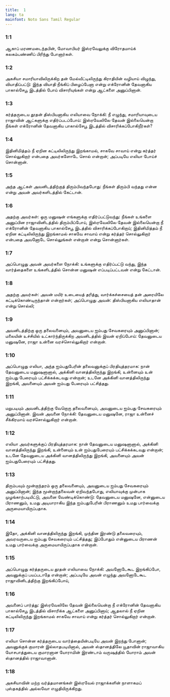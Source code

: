 ```yaml
---
title:  1
lang: ta
mainfont: Noto Sans Tamil Regular
---
```


###  1:1

ஆகாப் மரணமடைந்தபின், மோவாபியர் இஸ்ரவேலுக்கு விரோதமாய்க் கலகம்பண்ணிப் பிரிந்து போனார்கள்.

###  1:2

அகசியா சமாரியாவிலிருக்கிற தன் மேல்வீட்டிலிருந்து கிராதியின் வழியாய் விழுந்து, வியாதிப்பட்டு: இந்த வியாதி நீங்கிப் பிழைப்பேனா என்று எக்ரோனின் தேவனாகிய பாகால்சேபூ இடத்தில் போய் விசாரியுங்கள் என்று ஆட்களை அனுப்பினான்.

###  1:3

கர்த்தருடைய தூதன் திஸ்பியனாகிய எலியாவை நோக்கி: நீ எழுந்து, சமாரியாவுடைய ராஜாவின் ஆட்களுக்கு எதிர்ப்படப்போய்: இஸ்ரவேலிலே தேவன் இல்லையென்றா நீங்கள் எக்ரோனின் தேவனாகிய பாகால்சேபூ இடத்தில் விசாரிக்கப்போகிறீர்கள்?

###  1:4

இதினிமித்தம் நீ ஏறின கட்டிலிலிருந்து இறங்காமல், சாகவே சாவாய் என்று கர்த்தர் சொல்லுகிறார் என்பதை அவர்களோடே சொல் என்றான்; அப்படியே எலியா போய்ச் சொன்னான்.

###  1:5

அந்த ஆட்கள் அவனிடத்திற்குத் திரும்பிவந்தபோது: நீங்கள் திரும்பி வந்தது என்ன என்று அவன் அவர்களிடத்தில் கேட்டான்.

###  1:6

அதற்கு அவர்கள்: ஒரு மனுஷன் எங்களுக்கு எதிர்ப்பட்டுவந்து: நீங்கள் உங்களை அனுப்பின ராஜாவினிடத்தில் திரும்பிப்போய், இஸ்ரவேலிலே தேவன் இல்லையென்றா நீ எக்ரோனின் தேவனாகிய பாகால்சேபூ இடத்தில் விசாரிக்கப்போகிறாய்; இதினிமித்தம் நீ ஏறின கட்டிலிலிருந்து இறங்காமல் சாகவே சாவாய் என்று கர்த்தர் சொல்லுகிறார் என்பதை அவனோடே சொல்லுங்கள் என்றான் என்று சொன்னார்கள்.

###  1:7

அப்பொழுது அவன் அவர்களை நோக்கி: உங்களுக்கு எதிர்ப்பட்டு வந்து, இந்த வார்த்தைகளை உங்களிடத்தில் சொன்ன மனுஷன் எப்படிப்பட்டவன் என்று கேட்டான்.

###  1:8

அதற்கு அவர்கள்: அவன் மயிர் உடையைத் தரித்து, வார்க்கச்சையைத் தன் அரையிலே கட்டிக்கொண்டிருந்தான் என்றார்கள்; அப்பொழுது அவன்: திஸ்பியனாகிய எலியாதான் என்று சொல்லி;

###  1:9

அவனிடத்திற்கு ஒரு தலைவனையும், அவனுடைய ஐம்பது சேவகரையும் அனுப்பினான்; மலையின் உச்சியில் உட்கார்ந்திருக்கிற அவனிடத்தில் இவன் ஏறிப்போய்: தேவனுடைய மனுஷனே, ராஜா உன்னை வரச்சொல்லுகிறார் என்றான்.

###  1:10

அப்பொழுது எலியா, அந்த ஐம்பதுபேரின் தலைவனுக்குப் பிரதியுத்தரமாக: நான் தேவனுடைய மனுஷனானால், அக்கினி வானத்திலிருந்து இறங்கி, உன்னையும் உன் ஐம்பது பேரையும் பட்சிக்கக்கடவது என்றான்; உடனே அக்கினி வானத்திலிருந்து இறங்கி, அவனையும் அவன் ஐம்பது பேரையும் பட்சித்தது.

###  1:11

மறுபடியும் அவனிடத்திற்கு வேறொரு தலைவனையும், அவனுடைய ஐம்பது சேவகரையும் அனுப்பினான். இவன் அவனை நோக்கி: தேவனுடைய மனுஷனே, ராஜா உன்னைச் சீக்கிரமாய் வரச்சொல்லுகிறார் என்றான்.

###  1:12

எலியா அவர்களுக்குப் பிரதியுத்தரமாக: நான் தேவனுடைய மனுஷனானால், அக்கினி வானத்திலிருந்து இறங்கி, உன்னையும் உன் ஐம்பதுபேரையும் பட்சிக்கக்கடவது என்றான்; உடனே தேவனுடைய அக்கினி வானத்திலிருந்து இறங்கி, அவனையும் அவன் ஐம்பதுபேரையும் பட்சித்தது.

###  1:13

திரும்பவும் மூன்றாந்தரம் ஒரு தலைவனையும், அவனுடைய ஐம்பது சேவகரையும் அனுப்பினான்; இந்த மூன்றாந்தலைவன் ஏறிவந்தபோது, எலியாவுக்கு முன்பாக முழங்காற்படியிட்டு, அவனை வேண்டிக்கொண்டு: தேவனுடைய மனுஷனே, என்னுடைய பிராணனும், உமது அடியாராகிய இந்த ஐம்பதுபேரின் பிராணனும் உமது பார்வைக்கு அருமையாயிருப்பதாக.

###  1:14

இதோ, அக்கினி வானத்திலிருந்து இறங்கி, முந்தின இரண்டு தலைவரையும், அவரவருடைய ஐம்பது சேவகரையும் பட்சித்தது; இப்போதும் என்னுடைய பிராணன் உமது பார்வைக்கு அருமையாயிருப்பதாக என்றான்.

###  1:15

அப்பொழுது கர்த்தருடைய தூதன் எலியாவை நோக்கி: அவனோடேகூட இறங்கிப்போ, அவனுக்குப் பயப்படாதே என்றான்; அப்படியே அவன் எழுந்து அவனோடேகூட ராஜாவினிடத்திற்கு இறங்கிப்போய்,

###  1:16

அவனைப் பார்த்து: இஸ்ரவேலிலே தேவன் இல்லையென்றா நீ எக்ரோனின் தேவனாகிய பாகால்சேபூ இடத்தில் விசாரிக்க ஆட்களை அனுப்பினாய்; ஆதலால் நீ ஏறின கட்டிலிலிருந்து இறங்காமல் சாகவே சாவாய் என்று கர்த்தர் சொல்லுகிறார் என்றான்.

###  1:17

எலியா சொன்ன கர்த்தருடைய வார்த்தையின்படியே அவன் இறந்து போனான்; அவனுக்குக் குமாரன் இல்லாதபடியினால், அவன் ஸ்தானத்திலே யூதாவின் ராஜாவாகிய யோசபாத்துடைய குமாரனான யோராமின் இரண்டாம் வருஷத்தில் யோராம் அவன் ஸ்தானத்தில் ராஜாவானான்.

###  1:18

அகசியாவின் மற்ற வர்த்தமானங்கள் இஸ்ரவேல் ராஜாக்களின் நாளாகமப் புஸ்தகத்தில் அல்லவோ எழுதியிருக்கிறது.


